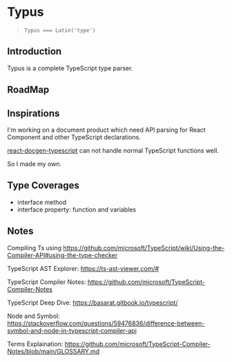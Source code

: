 # Typus

> `Typus === Latin('type')`

## Introduction

Typus is a complete TypeScript type parser.

## RoadMap

## Inspirations

I'm working on a document product which need API parsing for React Component and other TypeScript declarations.

[react-docgen-typescript](https://github.com/styleguidist/react-docgen-typescript) can not handle normal TypeScript functions well.

So I made my own.

## Type Coverages

- interface method
- interface property: function and variables

## Notes

Compiling Ts using https://github.com/microsoft/TypeScript/wiki/Using-the-Compiler-API#using-the-type-checker

TypeScript AST Explorer: https://ts-ast-viewer.com/#

TypeScript Compiler Notes: https://github.com/microsoft/TypeScript-Compiler-Notes

TypeScript Deep Dive: https://basarat.gitbook.io/typescript/

Node and Symbol: https://stackoverflow.com/questions/59476836/difference-between-symbol-and-node-in-typescript-compiler-api

Terms Explaination: https://github.com/microsoft/TypeScript-Compiler-Notes/blob/main/GLOSSARY.md
